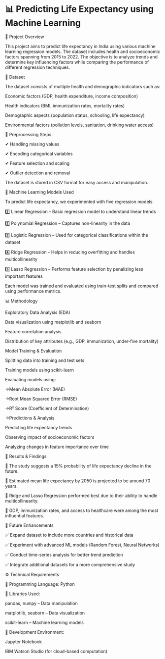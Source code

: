 # 📊 Predicting Life Expectancy using Machine Learning

📌 Project Overview

This project aims to predict life expectancy in India using various machine learning regression models. The dataset includes health and socioeconomic factors spanning from 2015 to 2022. The objective is to analyze trends and determine key influencing factors while comparing the performance of different regression techniques.

📂 Dataset

The dataset consists of multiple health and demographic indicators such as:

Economic factors (GDP, health expenditure, income composition)

Health indicators (BMI, immunization rates, mortality rates)

Demographic aspects (population status, schooling, life expectancy)

Environmental factors (pollution levels, sanitation, drinking water access)

📌 Preprocessing Steps:

✔ Handling missing values

✔ Encoding categorical variables

✔ Feature selection and scaling

✔ Outlier detection and removal

The dataset is stored in CSV format for easy access and manipulation.

🔬 Machine Learning Models Used

To predict life expectancy, we experimented with five regression models:

1️⃣ Linear Regression – Basic regression model to understand linear trends

2️⃣ Polynomial Regression – Captures non-linearity in the data

3️⃣ Logistic Regression – Used for categorical classifications within the dataset

4️⃣ Ridge Regression – Helps in reducing overfitting and handles multicollinearity

5️⃣ Lasso Regression – Performs feature selection by penalizing less important features

Each model was trained and evaluated using train-test splits and compared using performance metrics.

📊 Methodology

Exploratory Data Analysis (EDA)

Data visualization using matplotlib and seaborn

Feature correlation analysis

Distribution of key attributes (e.g., GDP, immunization, under-five mortality)

Model Training & Evaluation

Splitting data into training and test sets

Training models using scikit-learn

Evaluating models using:

->Mean Absolute Error (MAE)

->Root Mean Squared Error (RMSE)

->R² Score (Coefficient of Determination)

->Predictions & Analysis

Predicting life expectancy trends

Observing impact of socioeconomic factors

Analyzing changes in feature importance over time

🚀 Results & Findings

🔹 The study suggests a 15% probability of life expectancy decline in the future.

🔹 Estimated mean life expectancy by 2050 is projected to be around 70 years.

🔹 Ridge and Lasso Regression performed best due to their ability to handle multicollinearity.

🔹 GDP, immunization rates, and access to healthcare were among the most influential features.

🔮 Future Enhancements

✅ Expand dataset to include more countries and historical data

✅ Experiment with advanced ML models (Random Forest, Neural Networks)

✅ Conduct time-series analysis for better trend prediction

✅ Integrate additional datasets for a more comprehensive study

⚙ Technical Requirements

🔹 Programming Language: Python

🔹 Libraries Used:

pandas, numpy – Data manipulation

matplotlib, seaborn – Data visualization

scikit-learn – Machine learning models

🔹 Development Environment:

Jupyter Notebook

IBM Watson Studio (for cloud-based computation)

